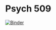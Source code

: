 # Psych 509 
[![Binder](https://mybinder.org/badge.svg)](https://mybinder.org/v2/gh/TheRealDrDre/PSYCH509/master)


